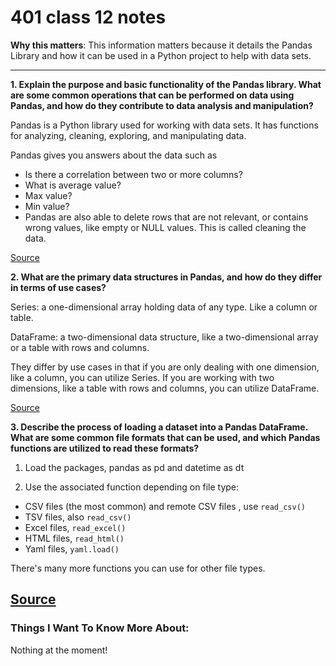 # 401 class 12 notes

**Why this matters**: This information matters because it details the Pandas Library and how it can be used in a Python project to help with data sets.

------------------------------------

**1. Explain the purpose and basic functionality of the Pandas library. What are some common operations that can be performed on data using Pandas, and how do they contribute to data analysis and manipulation?**

Pandas is a Python library used for working with data sets. It has functions for analyzing, cleaning, exploring, and manipulating data.

Pandas gives you answers about the data such as

- Is there a correlation between two or more columns?
- What is average value?
- Max value?
- Min value?
- Pandas are also able to delete rows that are not relevant, or contains wrong values, like empty or NULL values. This is called cleaning the data.

[Source](https://www.w3schools.com/python/pandas/pandas_intro.asp#:~:text=Pandas%20is%20a%20Python%20library,by%20Wes%20McKinney%20in%202008.)

**2. What are the primary data structures in Pandas, and how do they differ in terms of use cases?**

Series: a one-dimensional array holding data of any type. Like a column or table.

DataFrame: a two-dimensional data structure, like a two-dimensional array or a table with rows and columns.

They differ by use cases in that if you are only dealing with one dimension, like a column, you can utilize Series. If you are working with two dimensions, like a table with rows and columns, you can utilize DataFrame.

[Source](https://www.w3schools.com/python/pandas/pandas_dataframes.asp)

**3. Describe the process of loading a dataset into a Pandas DataFrame. What are some common file formats that can be used, and which Pandas functions are utilized to read these formats?**

1. Load the packages, pandas as pd and datetime as dt

2. Use the associated function depending on file type:

- CSV files (the most common) and remote CSV files , use `read_csv()`
- TSV files, also `read_csv()`
- Excel files, `read_excel()`
- HTML files, `read_html()`
- Yaml files, `yaml.load()`

There's many more functions you can use for other file types.

[Source](https://practicaldatascience.co.uk/data-science/how-to-import-data-into-pandas-dataframes#:~:text=To%20import%20a%20CSV%20file,file%20you%20wish%20to%20read.)
------------------------------------
### Things I Want To Know More About:
Nothing at the moment!
